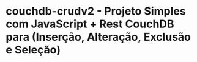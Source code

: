 # couchdb-crudv2  - Projeto Simples com JavaScript  + Rest CouchDB para (Inserção, Alteração, Exclusão e Seleção)
